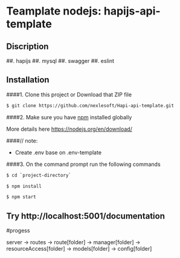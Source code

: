 # Teamplate nodejs: hapijs-api-template
## Discription
##. hapijs
##. mysql
##. swagger
##. eslint
## Installation
####1. Clone this project or Download that ZIP file

```sh
$ git clone https://github.com/nexlesoft/Hapi-api-template.git
```

####2.  Make sure you have [npm](https://www.npmjs.org/) installed globally

More details here
https://nodejs.org/en/download/ 

####// note:
 - Create .env base on .env-template

####3. On the command prompt run the following commands

```sh
$ cd `project-directory`
```
```sh
$ npm install 
```
```sh
$ npm start
```

## Try http://localhost:5001/documentation

#progess

server -> routes -> route[folder] -> manager[folder] -> resourceAccess[folder] -> models[folder] -> config[folder]